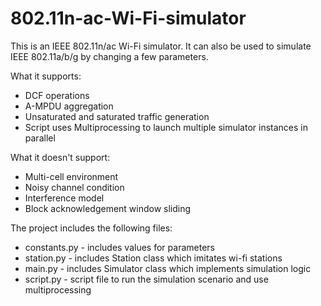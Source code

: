 # 802.11n-ac-Wi-Fi-simulator
This is an IEEE 802.11n/ac Wi-Fi simulator. It can also be used to simulate IEEE 802.11a/b/g by changing a few parameters. 

What it supports:
* DCF operations
* A-MPDU aggregation
* Unsaturated and saturated traffic generation
* Script uses Multiprocessing to launch multiple simulator instances in parallel

What it doesn't support:
* Multi-cell environment
* Noisy channel condition
* Interference model
* Block acknowledgement window sliding
  
The project includes the following files:
* constants.py - includes values for parameters
* station.py - includes Station class which imitates wi-fi stations
* main.py - includes Simulator class which implements simulation logic
* script.py - script file to run the simulation scenario and use multiprocessing
